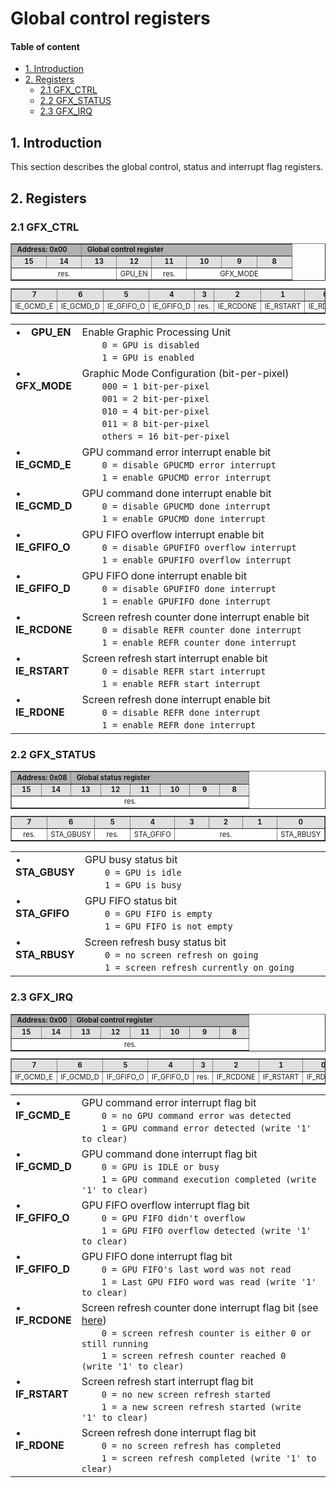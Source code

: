 <a name="top"></a>
# Global control registers

#### Table of content

*   [1. Introduction](#1_introduction)
*   [2. Registers](#2_registers)
    *   [2.1 GFX_CTRL](#2_1_GFX_CTRL)
    *   [2.2 GFX_STATUS](#2_2_GFX_STATUS)
    *   [2.3 GFX_IRQ](#2_3_GFX_IRQ)


<a name="1_introduction"></a>
## 1. Introduction

This section describes the global control, status and interrupt flag registers.  

<a name="2_registers"></a>
## 2. Registers

<a name="2_1_GFX_CTRL"></a>
### 2.1 GFX_CTRL

<table border="1" style="table-layout:fixed; width:100%; font-size:.8em">
  <tbody>
    <tr>
        <td colspan=2 bgcolor="#B0B0B0">&nbsp;<b>Address: 0x00</b></td>
        <td colspan=6 bgcolor="#B0B0B0">&nbsp;<b>Global control register</b></td>
    </tr>
    <tr>
        <td align="center" width="12.5%" bgcolor="#E0E0E0"><b>15</b></td>
        <td align="center" width="12.5%" bgcolor="#E0E0E0"><b>14</b></td>
        <td align="center" width="12.5%" bgcolor="#E0E0E0"><b>13</b></td>
        <td align="center" width="12.5%" bgcolor="#E0E0E0"><b>12</b></td>
        <td align="center" width="12.5%" bgcolor="#E0E0E0"><b>11</b></td>
        <td align="center" width="12.5%" bgcolor="#E0E0E0"><b>10</b></td>
        <td align="center" width="12.5%" bgcolor="#E0E0E0"><b>9</b></td>
        <td align="center" width="12.5%" bgcolor="#E0E0E0"><b>8</b></td>
    </tr>
    <tr>
        <td colspan=3  align="center" style="word-wrap:break-word;">res.</td>        <!-- 15 14 13 -->
        <td colspan=1  align="center" style="word-wrap:break-word;">GPU_EN</td>      <!-- 12       -->
        <td colspan=1  align="center" style="word-wrap:break-word;">res.</td>        <!-- 11       -->
        <td colspan=3  align="center" style="word-wrap:break-word;">GFX_MODE</td>    <!-- 10  9  8 -->
    </tr>
  </tbody>
</table>

<table border="1" style="table-layout:fixed; width:100%; font-size:.8em">
  <tbody>
    <tr>
        <td align="center" width="12.5%" bgcolor="#E0E0E0"><b>7</b></td>
        <td align="center" width="12.5%" bgcolor="#E0E0E0"><b>6</b></td>
        <td align="center" width="12.5%" bgcolor="#E0E0E0"><b>5</b></td>
        <td align="center" width="12.5%" bgcolor="#E0E0E0"><b>4</b></td>
        <td align="center" width="12.5%" bgcolor="#E0E0E0"><b>3</b></td>
        <td align="center" width="12.5%" bgcolor="#E0E0E0"><b>2</b></td>
        <td align="center" width="12.5%" bgcolor="#E0E0E0"><b>1</b></td>
        <td align="center" width="12.5%" bgcolor="#E0E0E0"><b>0</b></td>
    </tr>
    <tr>
        <td colspan=1  align="center" style="word-wrap:break-word;">IE_GCMD_E</td>   <!--  7       -->
        <td colspan=1  align="center" style="word-wrap:break-word;">IE_GCMD_D</td>   <!--  6       -->
        <td colspan=1  align="center" style="word-wrap:break-word;">IE_GFIFO_O</td>  <!--  5       -->
        <td colspan=1  align="center" style="word-wrap:break-word;">IE_GFIFO_D</td>  <!--  4       -->
        <td colspan=1  align="center" style="word-wrap:break-word;">res.</td>        <!--  3       -->
        <td colspan=1  align="center" style="word-wrap:break-word;">IE_RCDONE</td>   <!--  2       -->
        <td colspan=1  align="center" style="word-wrap:break-word;">IE_RSTART</td>   <!--  1       -->
        <td colspan=1  align="center" style="word-wrap:break-word;">IE_RDONE</td>    <!--  0       -->
    </tr>
  </tbody>
</table>

<table border="0" style="width:100%;">
  <tbody>
    <tr><td valign="top">&#8226;&emsp;<b>GPU_EN</b></td><td style="width:100%;">Enable Graphic Processing Unit<br>
                                                       &emsp;&emsp;<code>0 = GPU is disabled</code><br>
                                                       &emsp;&emsp;<code>1 = GPU is enabled</code></td></tr>
    <tr><td valign="top">&#8226;&emsp;<b>GFX_MODE</b></td><td>Graphic Mode Configuration (bit-per-pixel)<br>
                                                       &emsp;&emsp;<code>000 = 1 bit-per-pixel</code><br>
                                                       &emsp;&emsp;<code>001 = 2 bit-per-pixel</code><br>
                                                       &emsp;&emsp;<code>010 = 4 bit-per-pixel</code><br>
                                                       &emsp;&emsp;<code>011 = 8 bit-per-pixel</code><br>
                                                       &emsp;&emsp;<code>others = 16 bit-per-pixel</code></td></tr>
    <tr><td valign="top">&#8226;&emsp;<b>IE_GCMD_E</b></td><td>GPU command error interrupt enable bit<br>
                                                       &emsp;&emsp;<code>0 = disable GPUCMD error interrupt</code><br>
                                                       &emsp;&emsp;<code>1 = enable GPUCMD error interrupt</code></td></tr>
    <tr><td valign="top">&#8226;&emsp;<b>IE_GCMD_D</b></td><td>GPU command done interrupt enable bit<br>
                                                       &emsp;&emsp;<code>0 = disable GPUCMD done interrupt</code><br>
                                                       &emsp;&emsp;<code>1 = enable GPUCMD done interrupt</code></td></tr>
    <tr><td valign="top">&#8226;&emsp;<b>IE_GFIFO_O</b></td><td>GPU FIFO overflow interrupt enable bit<br>
                                                       &emsp;&emsp;<code>0 = disable GPUFIFO overflow interrupt</code><br>
                                                       &emsp;&emsp;<code>1 = enable GPUFIFO overflow interrupt</code></td></tr>
    <tr><td valign="top">&#8226;&emsp;<b>IE_GFIFO_D</b></td><td>GPU FIFO done interrupt enable bit<br>
                                                       &emsp;&emsp;<code>0 = disable GPUFIFO done interrupt</code><br>
                                                       &emsp;&emsp;<code>1 = enable GPUFIFO done interrupt</code></td></tr>
    <tr><td valign="top">&#8226;&emsp;<b>IE_RCDONE</b></td><td>Screen refresh counter done interrupt enable bit<br>
                                                       &emsp;&emsp;<code>0 = disable REFR counter done interrupt</code><br>
                                                       &emsp;&emsp;<code>1 = enable REFR counter done interrupt</code></td></tr>
    <tr><td valign="top">&#8226;&emsp;<b>IE_RSTART</b></td><td>Screen refresh start interrupt enable bit<br>
                                                       &emsp;&emsp;<code>0 = disable REFR start interrupt</code><br>
                                                       &emsp;&emsp;<code>1 = enable REFR start interrupt</code></td></tr>
    <tr><td valign="top">&#8226;&emsp;<b>IE_RDONE</b></td><td>Screen refresh done interrupt enable bit<br>
                                                       &emsp;&emsp;<code>0 = disable REFR done interrupt</code><br>
                                                       &emsp;&emsp;<code>1 = enable REFR done interrupt</code></td></tr>
  </tbody>
</table>

<a name="2_2_GFX_STATUS"></a>
### 2.2 GFX_STATUS

<table border="1" style="table-layout:fixed; width:100%; font-size:.8em">
  <tbody>
    <tr>
        <td colspan=2 bgcolor="#B0B0B0">&nbsp;<b>Address: 0x08</b></td>
        <td colspan=6 bgcolor="#B0B0B0">&nbsp;<b>Global status register</b></td>
    </tr>
    <tr>
        <td align="center" width="12.5%" bgcolor="#E0E0E0"><b>15</b></td>
        <td align="center" width="12.5%" bgcolor="#E0E0E0"><b>14</b></td>
        <td align="center" width="12.5%" bgcolor="#E0E0E0"><b>13</b></td>
        <td align="center" width="12.5%" bgcolor="#E0E0E0"><b>12</b></td>
        <td align="center" width="12.5%" bgcolor="#E0E0E0"><b>11</b></td>
        <td align="center" width="12.5%" bgcolor="#E0E0E0"><b>10</b></td>
        <td align="center" width="12.5%" bgcolor="#E0E0E0"><b>9</b></td>
        <td align="center" width="12.5%" bgcolor="#E0E0E0"><b>8</b></td>
    </tr>
    <tr>
        <td colspan=8  align="center" style="word-wrap:break-word;">res.</td>        <!-- 15 ... 0 -->
    </tr>
  </tbody>
</table>

<table border="1" style="table-layout:fixed; width:100%; font-size:.8em">
  <tbody>
    <tr>
        <td align="center" width="12.5%" bgcolor="#E0E0E0"><b>7</b></td>
        <td align="center" width="12.5%" bgcolor="#E0E0E0"><b>6</b></td>
        <td align="center" width="12.5%" bgcolor="#E0E0E0"><b>5</b></td>
        <td align="center" width="12.5%" bgcolor="#E0E0E0"><b>4</b></td>
        <td align="center" width="12.5%" bgcolor="#E0E0E0"><b>3</b></td>
        <td align="center" width="12.5%" bgcolor="#E0E0E0"><b>2</b></td>
        <td align="center" width="12.5%" bgcolor="#E0E0E0"><b>1</b></td>
        <td align="center" width="12.5%" bgcolor="#E0E0E0"><b>0</b></td>
    </tr>
    <tr>
        <td colspan=1  align="center" style="word-wrap:break-word;">res.</td>         <!--  7       -->
        <td colspan=1  align="center" style="word-wrap:break-word;">STA_GBUSY</td>    <!--  6       -->
        <td colspan=1  align="center" style="word-wrap:break-word;">res.</td>         <!--  5       -->
        <td colspan=1  align="center" style="word-wrap:break-word;">STA_GFIFO</td>    <!--  4       -->
        <td colspan=3  align="center" style="word-wrap:break-word;">res.</td>         <!--  3  2  1 -->
        <td colspan=1  align="center" style="word-wrap:break-word;">STA_RBUSY</td>    <!--  0       -->
    </tr>
  </tbody>
</table>

<table border="0">
<tbody>
    <tr><td valign="top">&#8226;&emsp;<b>STA_GBUSY</b></td><td style="width:100%;">GPU busy status bit<br>
                                                       &emsp;&emsp;<code>0 = GPU is idle</code><br>
                                                       &emsp;&emsp;<code>1 = GPU is busy</code></td></tr>
    <tr><td valign="top">&#8226;&emsp;<b>STA_GFIFO</b></td><td>GPU FIFO status bit<br>
                                                       &emsp;&emsp;<code>0 = GPU FIFO is empty</code><br>
                                                       &emsp;&emsp;<code>1 = GPU FIFO is not empty</code></td></tr>
    <tr><td valign="top">&#8226;&emsp;<b>STA_RBUSY</b></td><td>Screen refresh busy status bit<br>
                                                       &emsp;&emsp;<code>0 = no screen refresh on going</code><br>
                                                       &emsp;&emsp;<code>1 = screen refresh currently on going</code></td></tr>
</tbody>
</table>

<a name="2_3_GFX_IRQ"></a>
### 2.3 GFX_IRQ

<table border="1" style="table-layout:fixed; width:100%; font-size:.8em">
  <tbody>
    <tr>
        <td colspan=2 bgcolor="#B0B0B0">&nbsp;<b>Address: 0x00</b></td>
        <td colspan=6 bgcolor="#B0B0B0">&nbsp;<b>Global control register</b></td>
    </tr>
    <tr>
        <td align="center" width="12.5%" bgcolor="#E0E0E0"><b>15</b></td>
        <td align="center" width="12.5%" bgcolor="#E0E0E0"><b>14</b></td>
        <td align="center" width="12.5%" bgcolor="#E0E0E0"><b>13</b></td>
        <td align="center" width="12.5%" bgcolor="#E0E0E0"><b>12</b></td>
        <td align="center" width="12.5%" bgcolor="#E0E0E0"><b>11</b></td>
        <td align="center" width="12.5%" bgcolor="#E0E0E0"><b>10</b></td>
        <td align="center" width="12.5%" bgcolor="#E0E0E0"><b>9</b></td>
        <td align="center" width="12.5%" bgcolor="#E0E0E0"><b>8</b></td>
    </tr>
    <tr>
        <td colspan=8  align="center" style="word-wrap:break-word;">res.</td>        <!-- 15 ... 8 -->
    </tr>
  </tbody>
</table>

<table border="1" style="table-layout:fixed; width:100%; font-size:.8em">
  <tbody>
    <tr>
        <td align="center" width="12.5%" bgcolor="#E0E0E0"><b>7</b></td>
        <td align="center" width="12.5%" bgcolor="#E0E0E0"><b>6</b></td>
        <td align="center" width="12.5%" bgcolor="#E0E0E0"><b>5</b></td>
        <td align="center" width="12.5%" bgcolor="#E0E0E0"><b>4</b></td>
        <td align="center" width="12.5%" bgcolor="#E0E0E0"><b>3</b></td>
        <td align="center" width="12.5%" bgcolor="#E0E0E0"><b>2</b></td>
        <td align="center" width="12.5%" bgcolor="#E0E0E0"><b>1</b></td>
        <td align="center" width="12.5%" bgcolor="#E0E0E0"><b>0</b></td>
    </tr>
    <tr>
        <td colspan=1  align="center" style="word-wrap:break-word;">IF_GCMD_E</td>   <!--  7       -->
        <td colspan=1  align="center" style="word-wrap:break-word;">IF_GCMD_D</td>   <!--  6       -->
        <td colspan=1  align="center" style="word-wrap:break-word;">IF_GFIFO_O</td>  <!--  5       -->
        <td colspan=1  align="center" style="word-wrap:break-word;">IF_GFIFO_D</td>  <!--  4       -->
        <td colspan=1  align="center" style="word-wrap:break-word;">res.</td>        <!--  3       -->
        <td colspan=1  align="center" style="word-wrap:break-word;">IF_RCDONE</td>   <!--  2       -->
        <td colspan=1  align="center" style="word-wrap:break-word;">IF_RSTART</td>   <!--  1       -->
        <td colspan=1  align="center" style="word-wrap:break-word;">IF_RDONE</td>    <!--  0       -->
    </tr>
  </tbody>
</table>

<table border="0">
<tbody>
    <tr><td valign="top">&#8226;&emsp;<b>IF_GCMD_E</b></td><td style="width:100%;">GPU command error interrupt flag bit<br>
                                                       &emsp;&emsp;<code>0 = no GPU command error was detected</code><br>
                                                       &emsp;&emsp;<code>1 = GPU command error detected (write '1' to clear)</code></td></tr>
    <tr><td valign="top">&#8226;&emsp;<b>IF_GCMD_D</b></td><td>GPU command done interrupt flag bit<br>
                                                       &emsp;&emsp;<code>0 = GPU is IDLE or busy</code><br>
                                                       &emsp;&emsp;<code>1 = GPU command execution completed (write '1' to clear)</code></td></tr>
    <tr><td valign="top">&#8226;&emsp;<b>IF_GFIFO_O</b></td><td>GPU FIFO overflow interrupt flag bit<br>
                                                       &emsp;&emsp;<code>0 = GPU FIFO didn't overflow</code><br>
                                                       &emsp;&emsp;<code>1 = GPU FIFO overflow detected (write '1' to clear)</code></td></tr>
    <tr><td valign="top">&#8226;&emsp;<b>IF_GFIFO_D</b></td><td>GPU FIFO done interrupt flag bit<br>
                                                       &emsp;&emsp;<code>0 = GPU FIFO's last word was not read</code><br>
                                                       &emsp;&emsp;<code>1 = Last GPU FIFO word was read (write '1' to clear)</code></td></tr>
    <tr><td valign="top">&#8226;&emsp;<b>IF_RCDONE</b></td><td>Screen refresh counter done interrupt flag bit (see <a href="http://opencores.org/project,opengfx430,display%20configuration#2.5%20DISPLAY_REFR_CNT">here</a>)<br>
                                                       &emsp;&emsp;<code>0 = screen refresh counter is either 0 or still running</code><br>
                                                       &emsp;&emsp;<code>1 = screen refresh counter reached 0 (write '1' to clear)</code></td></tr>
    <tr><td valign="top">&#8226;&emsp;<b>IF_RSTART</b></td><td>Screen refresh start interrupt flag bit<br>
                                                       &emsp;&emsp;<code>0 = no new screen refresh started</code><br>
                                                       &emsp;&emsp;<code>1 = a new screen refresh started (write '1' to clear)</code></td></tr>
    <tr><td valign="top">&#8226;&emsp;<b>IF_RDONE</b></td><td>Screen refresh done interrupt flag bit<br>
                                                       &emsp;&emsp;<code>0 = no screen refresh has completed</code><br>
                                                       &emsp;&emsp;<code>1 = screen refresh completed (write '1' to clear)</code></td></tr>
</tbody>
</table>

